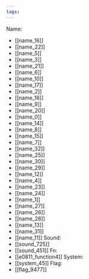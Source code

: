 ```yaml
---
tags:
---
```

Name:
- [[name_16]]
- [[name_22]]
- [[name_5]]
- [[name_3]]
- [[name_21]]
- [[name_6]]
- [[name_10]]
- [[name_17]]
- [[name_2]]
- [[name_18]]
- [[name_9]]
- [[name_20]]
- [[name_0]]
- [[name_14]]
- [[name_8]]
- [[name_15]]
- [[name_7]]
- [[name_32]]
- [[name_25]]
- [[name_30]]
- [[name_29]]
- [[name_12]]
- [[name_4]]
- [[name_23]]
- [[name_24]]
- [[name_1]]
- [[name_27]]
- [[name_26]]
- [[name_28]]
- [[name_13]]
- [[name_31]]
- [[name_11]]
Sound:
- [[sound_725]]
- [[sound_451]]
Fn:
- [[e0811_function4]]
System:
- [[system_45]]
Flag:
- [[flag_9477]]
